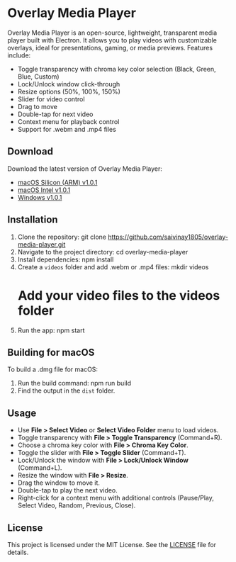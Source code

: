 # Overlay Media Player

Overlay Media Player is an open-source, lightweight, transparent media player built with Electron. It allows you to play videos with customizable overlays, ideal for presentations, gaming, or media previews. Features include:

- Toggle transparency with chroma key color selection (Black, Green, Blue, Custom)
- Lock/Unlock window click-through
- Resize options (50%, 100%, 150%)
- Slider for video control
- Drag to move
- Double-tap for next video
- Context menu for playback control
- Support for .webm and .mp4 files

## Download

Download the latest version of Overlay Media Player:
- [macOS Silicon (ARM) v1.0.1](https://github.com/saivinay1805/overlay-media-player/releases/download/v1.0.1/Overlay.Media.Player-1.0.0-arm64.dmg)
- [macOS Intel v1.0.1](https://github.com/saivinay1805/overlay-media-player/releases/download/v1.0.1/Overlay.Media.Player-1.0.0.dmg)
- [Windows v1.0.1](https://github.com/saivinay1805/overlay-media-player/releases/download/v1.0.1/Overlay-Media-Player-Setup-1.0.1.exe)

  
## Installation

1. Clone the repository:
   git clone https://github.com/saivinay1805/overlay-media-player.git
2. Navigate to the project directory:
   cd overlay-media-player
3. Install dependencies:
   npm install
4. Create a `videos` folder and add .webm or .mp4 files:
   mkdir videos
   # Add your video files to the videos folder
5. Run the app:
   npm start

## Building for macOS

To build a .dmg file for macOS:
1. Run the build command:
   npm run build
2. Find the output in the `dist` folder.

## Usage

- Use **File > Select Video** or **Select Video Folder** menu to load videos.
- Toggle transparency with **File > Toggle Transparency** (Command+R).
- Choose a chroma key color with **File > Chroma Key Color**.
- Toggle the slider with **File > Toggle Slider** (Command+T).
- Lock/Unlock the window with **File > Lock/Unlock Window** (Command+L).
- Resize the window with **File > Resize**.
- Drag the window to move it.
- Double-tap to play the next video.
- Right-click for a context menu with additional controls (Pause/Play, Select Video, Random, Previous, Close).

## License

This project is licensed under the MIT License. See the [LICENSE](LICENSE) file for details.
